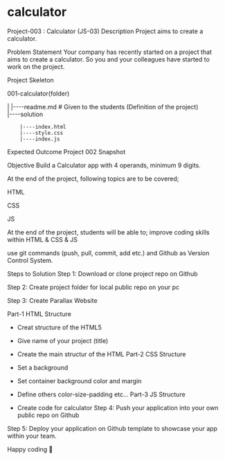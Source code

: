 # calculator


Project-003 : Calculator (JS-03)
Description
Project aims to create a calculator.

Problem Statement
Your company has recently started on a project that aims to create a calculator. So you and your colleagues have started to work on the project.

Project Skeleton

001-calculator(folder)

|
|----readme.md         # Given to the students (Definition of the project)          
|----solution

        |----index.html  
        |----style.css   
        |----index.js
        
Expected Outcome
Project 002 Snapshot

Objective
Build a Calculator app with 4 operands, minimum 9 digits.

At the end of the project, following topics are to be covered;

HTML

CSS

JS

At the end of the project, students will be able to;
improve coding skills within HTML & CSS & JS

use git commands (push, pull, commit, add etc.) and Github as Version Control System.

Steps to Solution
Step 1: Download or clone project repo on Github

Step 2: Create project folder for local public repo on your pc

Step 3: Create Parallax Website

Part-1 HTML Structure

- Creat structure of the HTML5
- Give name of your project (title)
- Create the main structur of the HTML
Part-2 CSS Structure

- Set a background
- Set container background color and margin
- Define others color-size-padding etc...
Part-3 JS Structure

- Create code for calculator
Step 4: Push your application into your own public repo on Github

Step 5: Deploy your application on Github template to showcase your app within your team.

Happy coding 💪
